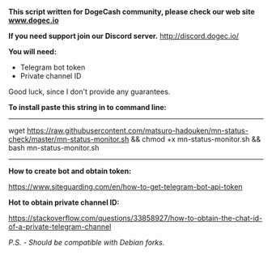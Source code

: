 **This script written for DogeCash community,
please check our web site www.dogec.io**

**If you need support join our Discord server.** http://discord.dogec.io/

**You will need:**

- Telegram bot token
- Private channel ID

Good luck, since I don't provide any guarantees.

**To install paste this string in to command line:**

-----------------------------------

wget https://raw.githubusercontent.com/matsuro-hadouken/mn-status-check/master/mn-status-monitor.sh && chmod +x mn-status-monitor.sh && bash mn-status-monitor.sh

-----------------------------------

**How to create bot and obtain token:**

https://www.siteguarding.com/en/how-to-get-telegram-bot-api-token

**Hot to obtain private channel ID:**

https://stackoverflow.com/questions/33858927/how-to-obtain-the-chat-id-of-a-private-telegram-channel

*P.S. - Should be compatible with Debian forks.*



